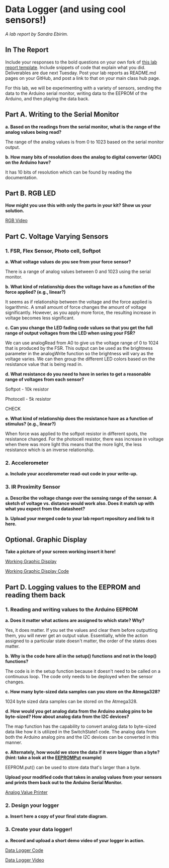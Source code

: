 # Data Logger (and using cool sensors!)

*A lab report by Sandra Ebirim.*

## In The Report

Include your responses to the bold questions on your own fork of [this lab report template](https://github.com/FAR-Lab/IDD-Fa18-Lab2). Include snippets of code that explain what you did. Deliverables are due next Tuesday. Post your lab reports as README.md pages on your GitHub, and post a link to that on your main class hub page.

For this lab, we will be experimenting with a variety of sensors, sending the data to the Arduino serial monitor, writing data to the EEPROM of the Arduino, and then playing the data back.

## Part A.  Writing to the Serial Monitor
 
**a. Based on the readings from the serial monitor, what is the range of the analog values being read?**

The range of the analog values is from 0 to 1023 based on the serial monitor output. 
 
**b. How many bits of resolution does the analog to digital converter (ADC) on the Arduino have?**

It has 10 bits of resolution which can be found by reading the documentation. 

## Part B. RGB LED

**How might you use this with only the parts in your kit? Show us your solution.**

[RGB Video](https://www.youtube.com/watch?v=RtFBro4ZOV4&feature=youtu.be)

## Part C. Voltage Varying Sensors 
 
### 1. FSR, Flex Sensor, Photo cell, Softpot

**a. What voltage values do you see from your force sensor?**

There is a range of analog values between 0 and 1023 using the serial monitor. 

**b. What kind of relationship does the voltage have as a function of the force applied? (e.g., linear?)**

It seems as if relationship between the voltage and the force applied is logarithmic. A small amount of force changes the amount of voltage significantly. However, as you apply more force, the resulting increase in voltage becomes less significant. 

**c. Can you change the LED fading code values so that you get the full range of output voltages from the LED when using your FSR?**

We can use analogRead from A0 to give us the voltage range of 0 to 1024 that is produced by the FSR. This output can be used as the brightness parameter in the analogWrite function so the brightness will vary as the voltage varies. We can then group the different LED colors based on the resistance value that is being read in. 


**d. What resistance do you need to have in series to get a reasonable range of voltages from each sensor?**

Softpot - 10k resistor 

Photocell - 5k resistor

CHECK 

**e. What kind of relationship does the resistance have as a function of stimulus? (e.g., linear?)**

When force was applied to the softpot resistor in different spots, the resistance changed. For the photocell resistor, there was increase in voltage when there was more light this means that the more light, the less resistance which is an inverse relationship. 

### 2. Accelerometer
 
**a. Include your accelerometer read-out code in your write-up.**

### 3. IR Proximity Sensor

**a. Describe the voltage change over the sensing range of the sensor. A sketch of voltage vs. distance would work also. Does it match up with what you expect from the datasheet?**

**b. Upload your merged code to your lab report repository and link to it here.**

## Optional. Graphic Display

**Take a picture of your screen working insert it here!**

[Working Graphic Display](https://www.youtube.com/watch?v=hw0PQMfqLUA&feature=youtu.be)

[Working Graphic Display Code](https://github.com/sandraebirim/IDD-Fa19-Lab3/blob/master/OLED.ino) 

## Part D. Logging values to the EEPROM and reading them back
 
### 1. Reading and writing values to the Arduino EEPROM

**a. Does it matter what actions are assigned to which state? Why?**

Yes, it does matter. If you set the values and clear them before outputting them, you will never get an output value. Essentially, while the action assigned to a particular state doesn't matter, the order of the states does matter. 

**b. Why is the code here all in the setup() functions and not in the loop() functions?**

The code is in the setup function because it doesn't need to be called on a continuous loop. The code only needs to be deployed when the sensor changes. 

**c. How many byte-sized data samples can you store on the Atmega328?**

1024 byte sized data samples can be stored on the Atmega328. 

**d. How would you get analog data from the Arduino analog pins to be byte-sized? How about analog data from the I2C devices?**

The map function has the capability to convert analog data to byte-sized data like how it is utilized in the SwitchState1 code. The analog data from both the Arduino analog pins and the I2C devices can be converted in this manner. 

**e. Alternately, how would we store the data if it were bigger than a byte? (hint: take a look at the [EEPROMPut](https://www.arduino.cc/en/Reference/EEPROMPut) example)**

EEPROM.put() can be used to store data that's larger than a byte. 

**Upload your modified code that takes in analog values from your sensors and prints them back out to the Arduino Serial Monitor.**

[Analog Value Printer](https://github.com/sandraebirim/IDD-Fa19-Lab3/tree/master)


### 2. Design your logger
 
**a. Insert here a copy of your final state diagram.**

### 3. Create your data logger!
 
**a. Record and upload a short demo video of your logger in action.**

[Data Logger Code](https://github.com/sandraebirim/IDD-Fa19-Lab3/blob/master/DataLogger.ino)

[Data Logger Video](https://www.youtube.com/watch?v=PzJTUqx8RjA&feature=youtu.be)

